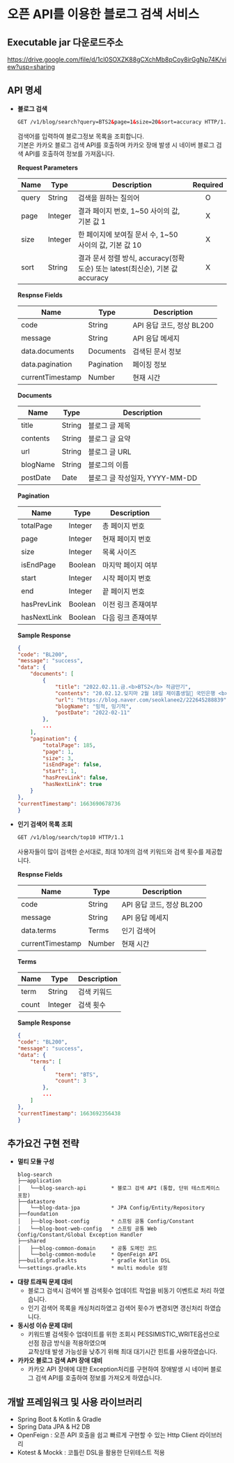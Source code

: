 <h1 align="left">오픈 API를 이용한 블로그 검색 서비스</a></h1>

## Executable jar 다운로드주소 
https://drive.google.com/file/d/1cl0SOXZK88gCXchMb8pCoy8irGgNp74K/view?usp=sharing

## API 명세

- **블로그 검색**
    ```HTML
    GET /v1/blog/search?query=BTS2&page=1&size=20&sort=accuracy HTTP/1.1
    ```
    검색어를 입력하여 블로그정보 목록을 조회합니다.   
    기본은 카카오 블로그 검색 API를 호출하며 카카오 장애 발생 시 네이버 블로그 검색 API를 호출하여 정보를 가져옵니다.
    
    **Request Parameters**

    | Name | Type    | Description | Required |
    |------|---------|---------|:---:|
    | query | String | 검색을 원하는 질의어  | O |
    | page | Integer | 결과 페이지 번호, 1~50 사이의 값, 기본 값 1 | X |
    | size | Integer | 한 페이지에 보여질 문서 수, 1~50 사이의 값, 기본 값 10 | X |
    | sort | String  | 결과 문서 정렬 방식, accuracy(정확도순) 또는 latest(최신순), 기본 값 accuracy | X |
    
    **Respnse Fields**
 
    | Name | Type | Description |
    |-----|----------|---------|
    | code | String | API 응답 코드, 정상 BL200 |
    | message | String | API 응답 메세지 |
    | data.documents | Documents | 검색된 문서 정보 |
    | data.pagination | Pagination | 페이징 정보 |
    | currentTimestamp | Number | 현재 시간 |
    
    **Documents**

    | Name | Type | Description |
    |-----|----------|---------|
    | title | String | 블로그 글 제목 |
    | contents | String | 블로그 글 요약 |
    | url | String | 블로그 글 URL |
    | blogName | String | 블로그의 이름 |
    | postDate | Date | 블로그 글 작성일자, YYYY-MM-DD |
    
    **Pagination**

    | Name | Type | Description |
    |-----|----------|---------|
    | totalPage | Integer | 총 페이지 번호 |
    | page | Integer | 현재 페이지 번호 |
    | size | Integer | 목록 사이즈 |
    | isEndPage | Boolean | 마지막 페이지 여부 |
    | start | Integer | 시작 페이지 번호 |
    | end | Integer | 끝 페이지 번호 |
    | hasPrevLink | Boolean | 이전 링크 존재여부 |
    | hasNextLink | Boolean | 다음 링크 존재여부 |
    
    **Sample Response**
    ```JSON
    {
    "code": "BL200",
    "message": "success",
    "data": {
        "documents": [
            {
                "title": "2022.02.11.금.<b>BTS2</b> 적금만기",
                "contents": "20.02.12.잊지마 2월 18일 제이홉생일🎂 국민은행 <b>BTS2</b>적금 추천번호 2194003763 한 달 생활비 다 쓰고 남은 돈 모으려고 적금 가입했다. 사실 금리가 거기서 거기인지라 그냥 내가 오고가... m.blog.naver.com 2년전에 잔여 생활비 모아두려고 만든 BTS적금. 드디어 만기가 되었다. 사실 내일이 찐 만긴데 휴일버프...",
                "url": "https://blog.naver.com/seoklanee2/222645288839",
                "blogName": "밍적, 밍기적",
                "postDate": "2022-02-11"
            },
            ...
        ],
        "pagination": {
            "totalPage": 185,
            "page": 1,
            "size": 3,
            "isEndPage": false,
            "start": 1,
            "hasPrevLink": false,
            "hasNextLink": true
        }
    },
    "currentTimestamp": 1663690678736
    }
    ```
    
- **인기 검색어 목록 조회**
    ```HTML
    GET /v1/blog/search/top10 HTTP/1.1
    ```
    사용자들이 많이 검색한 순서대로, 최대 10개의 검색 키워드와 검색 횟수를 제공합니다.    
    
    **Respnse Fields**
 
    | Name | Type | Description |
    |-----|----------|---------|
    | code | String | API 응답 코드, 정상 BL200 |
    | message | String | API 응답 메세지 |
    | data.terms | Terms | 인기 검색어  |
    | currentTimestamp | Number | 현재 시간 |
    
    **Terms**

    | Name | Type | Description |
    |-----|----------|---------|
    | term | String | 검색 키워드 |
    | count | Integer | 검색 횟수 |
    
    **Sample Response**
    ```JSON
   {
    "code": "BL200",
    "message": "success",
    "data": {
        "terms": [
            {
                "term": "BTS",
                "count": 3
            },
            ...
        ]
    },
    "currentTimestamp": 1663692356438
    }
    ```
    

## 추가요건 구현 전략
- **멀티 모듈 구성**
    ```
    blog-search
    ├──application
    │   └──blog-search-api        * 블로그 검색 API (통합, 단위 테스트케이스 포함)
    ├──datastore                                                        
    │   └──blog-data-jpa          * JPA Config/Entity/Repository
    ├──foundation
    │   ├──blog-boot-config       * 스프링 공통 Config/Constant
    │   └──blog-boot-web-config   * 스프링 공통 Web Config/Constant/Global Exception Handler
    ├──shared
    │   ├──blog-common-domain     * 공통 도메인 코드
    │   └──bolg-common-module     * OpenFeign API
    ├──build.gradle.kts           * gradle Kotlin DSL
    └──settings.gradle.kts        * multi module 설정
    ```
- **대량 트래픽 문제 대비**
    * 블로그 검색시 검색어 별 검색횟수 업데이트 작업을 비동기 이벤트로 처리 하였습니다.   
    * 인기 검색어 목록을 캐싱처리하였고 검색어 횟수가 변경되면 갱신처리 하였습니다.
- **동시성 이슈 문제 대비**
    * 키워드별 검색횟수 업데이트를 위한 조회시 PESSIMISTIC_WRITE옵션으로 선점 잠금 방식을 적용하였으며   
      교착상태 발생 가능성을 낮추기 위해 최대 대기시간 힌트를 사용하였습니다.
- **카카오 블로그 검색 API 장애 대비**
    * 카카오 API 장애에 대한 Exception처리를 구현하여 장애발생 시 네이버 블로그 검색 API를 호출하여 정보를 가져오게 하였습니다.
  
## 개발 프레임워크 및 사용 라이브러리
+ Spring Boot & Kotlin & Gradle
+ Spring Data JPA & H2 DB
+ OpenFeign : 오픈 API 호출을 쉽고 빠르게 구현할 수 있는 Http Client 라이브러리
+ Kotest & Mockk : 코틀린 DSL을 활용한 단위테스트 적용
